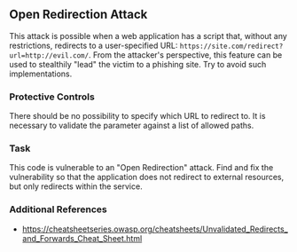 ## Open Redirection Attack

This attack is possible when a web application has a script that, without any restrictions, redirects to a user-specified URL: ```https://site.com/redirect?url=http://evil.com/```. From the attacker's perspective, this feature can be used to stealthily "lead" the victim to a phishing site. Try to avoid such implementations.

### Protective Controls

There should be no possibility to specify which URL to redirect to. It is necessary to validate the parameter against a list of allowed paths.

### Task

This code is vulnerable to an "Open Redirection" attack. Find and fix the vulnerability so that the application does not redirect to external resources, but only redirects within the service.

### Additional References

* https://cheatsheetseries.owasp.org/cheatsheets/Unvalidated_Redirects_and_Forwards_Cheat_Sheet.html
